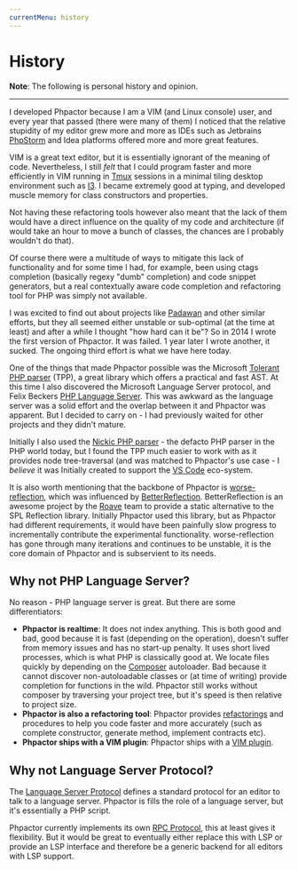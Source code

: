 ```yaml
---
currentMenu: history
---
```

History
=======

**Note**: The following is personal history and opinion.

---

I developed Phpactor because I am a VIM (and Linux console) user, and every year
that passed (there were many of them) I noticed that the relative stupidity of
my editor grew more and more as IDEs such as Jetbrains
[PhpStorm](https://www.jetbrains.com/phpstorm/) and Idea platforms offered more
and more great features.

VIM is a great text editor, but it is essentially ignorant of the meaning of
code. Nevertheless, I still _felt_ that I could program faster and more
efficiently in VIM running in [Tmux](https://github.com/tmux/tmux/wiki)
sessions in a minimal tiling desktop environment such as
[I3](https://i3wm.org/). I became extremely good at typing, and developed
muscle memory for class constructors and properties.

Not having these refactoring tools however also meant that the lack of them would
have a direct influence on the quality of my code and architecture (if would
take an hour to move a bunch of classes, the chances are I probably wouldn't do
that).

Of course there were a multitude of ways to mitigate this lack of functionality
and for some time I had, for example, been using ctags completion (basically
regexy "dumb" completion) and code snippet generators, but a real
contextually aware code completion and refactoring tool for PHP was simply not
available.

I was excited to find out about projects like
[Padawan](https://github.com/padawan-php/padawan.php) and other similar
efforts, but they all seemed either unstable or sub-optimal (at the time at
least) and after a while I thought "how hard can it be"? So in 2014 I wrote the
first version of Phpactor. It was failed. 1 year later I wrote another, it
sucked. The ongoing third effort is what we have here today.

One of the things that made Phpactor possible was the Microsoft [Tolerant PHP
parser](https://github.com/Microsoft/tolerant-php-parser) (TPP), a great library
which offers a practical and fast AST. At this time I also discovered the
Microsoft Language Server protocol, and Felix Beckers [PHP Language
Server](https://github.com/felixfbecker/php-language-server). This was awkward
as the language server was a solid effort and the overlap between it and
Phpactor was apparent. But I decided to carry on - I had previously waited for
other projects and they didn't mature.

Initially I also used the [Nickic PHP
parser](https://github.com/nikic/PHP-Parser) - the defacto PHP parser in the
PHP world today, but I found the TPP much easier to work with as it
provides node tree-traversal (and was matched to Phpactor's use case - I _believe_
it was Initially created to support the [VS
Code](https://en.wikipedia.org/wiki/Visual_Studio_Code) eco-system.

It is also worth mentioning that the backbone of Phpactor is
[worse-reflection](https://github.com/phpactor/worse-reflection), which was
influenced by [BetterReflection](https://github.com/Roave/BetterReflection). BetterReflection
is an awesome project by the [Roave](https://roave.com/) team to provide a static
alternative to the SPL Reflection library. Initially Phpactor used this
library, but as Phpactor had different requirements, it would have been
painfully slow progress to incrementally contribute the experimental functionality. worse-reflection
has gone through many iterations and continues to be unstable, it is the core
domain of Phpactor and is subservient to its needs.


Why not PHP Language Server?
----------------------------

No reason - PHP language server is great. But there are some differentiators:

- **Phpactor is realtime**: It does not index anything. This is both good and
  bad, good because it is fast (depending on the operation), doesn't suffer
  from memory issues and has no start-up penalty. It uses short lived
  processes, which is what PHP is classically good at. We locate files quickly
  by depending on the [Composer](https://getcomposer.org) autoloader. Bad
  because it cannot discover non-autoloadable classes or (at time of writing)
  provide completion for functions in the wild. Phpactor still works without 
  composer by traversing your project tree, but it's speed is then relative to
  project size.
- **Phpactor is also a refactoring tool**: Phpactor provides
  [refactorings](refactorings.md) and procedures to help you code faster and
  more accurately (such as complete constructor, generate method, implement
  contracts etc).
- **Phpactor ships with a VIM plugin**: Phpactor ships with a [VIM plugin](vim-plugin.md).

Why not Language Server Protocol?
---------------------------------

The [Language Server
Protocol](https://github.com/Microsoft/language-server-protocol) defines a
standard protocol for an editor to talk to a language server. Phpactor is
fills the role of a language server, but it's essentially a PHP script.

Phpactor currently implements its own [RPC Protocol](rpc.md), this at least
gives it flexibility. But it would be great to eventually either replace this
with LSP or provide an LSP interface and therefore be a generic backend for
all editors with LSP support.
